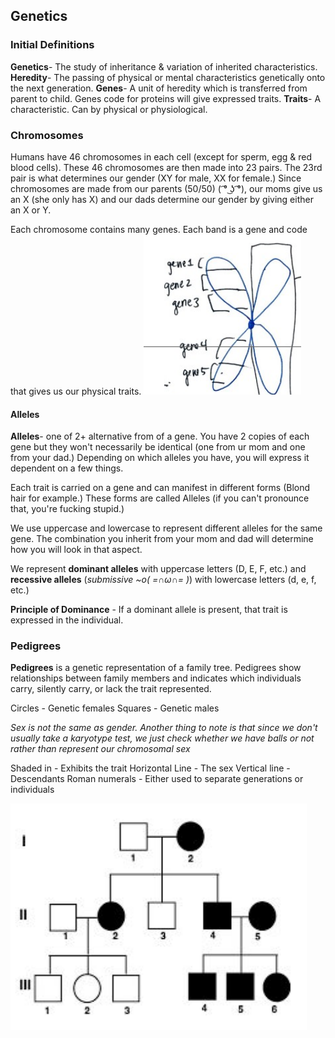
## Genetics

### Initial Definitions

**Genetics**- The study of inheritance & variation of inherited characteristics.
**Heredity**- The passing of physical or mental characteristics genetically onto the next generation.
**Genes**- A unit of heredity which is transferred from parent to child. Genes code for proteins will give expressed traits.
**Traits**- A characteristic. Can by physical or physiological.
### Chromosomes

Humans have 46 chromosomes in each cell (except for sperm, egg & red blood cells). These 46 chromosomes are then made into 23 pairs. The 23rd pair is what determines our gender (XY for male, XX for female.) Since chromosomes are made from our parents (50/50) ( ͡° ͜ʖ ͡°), our moms give us an X (she only has X) and our dads determine our gender by giving either an X or Y. 

Each chromosome contains many genes. Each band is a gene and code that gives us our physical traits. 
![Pain](Chromosome_Pair.png)

#### Alleles

**Alleles**- one of 2+ alternative from of a gene. You have 2 copies of each gene but they won't necessarily be identical (one from ur mom and one from your dad.) Depending on which alleles you have, you will express it dependent on a few things.

Each trait is carried on a gene and can manifest in different forms (Blond hair for example.) These forms are called Alleles (if you can't pronounce that, you're fucking stupid.)

We use uppercase and lowercase to represent different alleles for the same gene. The combination you inherit from your mom and dad will determine how you will look in that aspect.

We represent **dominant alleles** with uppercase letters (D, E, F, etc.) and **recessive alleles** (*submissive* *~o( =∩ω∩= )*) with lowercase letters (d, e, f, etc.) 

**Principle of Dominance** - If a dominant allele is present, that trait is expressed in the individual.
### Pedigrees

**Pedigrees** is a genetic representation of a family tree. Pedigrees show relationships between family members and indicates which individuals carry, silently carry, or lack the trait represented.

Circles - Genetic females
Squares - Genetic males

*Sex is not the same as gender. Another thing to note is that since we don't usually take a karyotype test, we just check whether we have balls or not rather than represent our chromosomal sex*

Shaded in - Exhibits the trait
Horizontal Line - The sex
Vertical line - Descendants
Roman numerals - Either used to separate generations or individuals

![Pedigree](Pedigree.png)